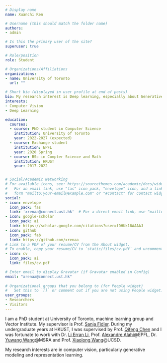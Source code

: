 ```yaml
---
# Display name
name: Xuanchi Ren

# Username (this should match the folder name)
authors:
- admin

# Is this the primary user of the site?
superuser: true

# Role/position
role: Student

# Organizations/Affiliations
organizations:
- name: University of Toronto
  url: ""

# Short bio (displayed in user profile at end of posts)
bio: My research interest is Deep learning, especially about Generative Model.
interests:
- Computer Vision
- Deep Learning

education:
  courses:
  - course: PhD student in Computer Science
    institution: University of Toronto
    year: 2022-2027 (expected)
  - course: Exchange student
    institution: EPFL
    year: 2020 Spring
  - course: BSc in Compter Science and Math
    institution: HKUST
    year: 2017-2022


# Social/Academic Networking
# For available icons, see: https://sourcethemes.com/academic/docs/widgets/#icons
#   For an email link, use "fas" icon pack, "envelope" icon, and a link in the
#   form "mailto:your-email@example.com" or "#contact" for contact widget.
social:
- icon: envelope
  icon_pack: fas
  link: 'xrenaa@connect.ust.hk'  # For a direct email link, use "mailto:test@example.org".
- icon: google-scholar
  icon_pack: ai
  link: https://scholar.google.com/citations?user=fDHUk18AAAAJ
- icon: github
  icon_pack: fab
  link: https://github.com/xrenaa
# Link to a PDF of your resume/CV from the About widget.
# To enable, copy your resume/CV to `static/files/cv.pdf` and uncomment the lines below.  
- icon: cv
  icon_pack: ai
  link: files/cv.pdf

# Enter email to display Gravatar (if Gravatar enabled in Config)
email: "xrenaa@connect.ust.hk"
  
# Organizational groups that you belong to (for People widget)
#   Set this to `[]` or comment out if you are not using People widget.  
user_groups:
- Researchers
- Visitors
---
```


I am a PhD student at University of Toronto, machine learning group and Vector Institute. My supervisor is Prof. [Sanja Fidler](http://www.cs.utoronto.ca/~fidler/). During my undergraduate years at HKUST, I was supervised by Prof. [Qifeng Chen](https://cqf.io/) and I was fortunate to work with Dr. [Li Erran Li](http://www.cs.columbia.edu/~lierranli/), Prof. [Alexandre Alahi](https://people.epfl.ch/alexandre.alahi?lang=en)@EPFL, Dr. [Yuwang Wang](https://www.microsoft.com/en-us/research/people/yuwwan/)@MSRA and Prof. [Xiaolong Wang](https://xiaolonw.github.io/)@UCSD. 

My research interests are in computer vision, particularly generative modeling and representation learning.